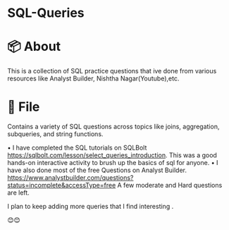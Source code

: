 # SQL-Queries


# 📦 About
This is a collection of SQL practice questions that ive done from various resources like Analyst Builder, Nishtha Nagar(Youtube),etc.  

# 📁 File  
Contains a variety of SQL questions across topics like joins, aggregation, subqueries, and string functions.   



• I have completed the SQL tutorials on SQLBolt https://sqlbolt.com/lesson/select_queries_introduction.
  This was a good hands-on interactive activity to brush up the basics of sql for anyone. 
• I have also done most of the free  Questions on Analyst Builder. https://www.analystbuilder.com/questions?status=incomplete&accessType=free
  A few moderate and Hard questions are left.   
 
I plan to keep adding more queries that I find interesting .  


😊😊  
